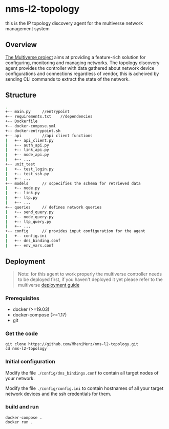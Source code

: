# nms-l2-topology
this is the IP topology discovery agent for the multiverse network management system

## Overview
[The Multiverse project](https://github.com/multiverse-nms/) aims at providing a feature-rich solution for configuring, monitoring and managing networks.
The topology discovery agent provides the controller with data gathered about network device configurations and connections regardless of vendor, this is acheived by sending CLI commands to extract the state of the network.

## Structure
```bash
.
+-- main.py		//entrypoint
+-- requirements.txt	//dependencies
+-- Dockerfile 
+-- docker-compose.yml 
+-- docker-entrypoint.sh
+-- api			//api client functions
|   +-- api_client.py
|   +-- auth_api.py
|   +-- link_api.py
|   +-- node_api.py
|   +-- ... 
+-- unit_test
|   +-- test_login.py
|   +-- test_ssh.py
|   +-- ... 
+-- models		// scpecifies the schema for retrieved data
|   +-- node.py
|   +-- link.py
|   +-- ltp.py
|   +-- ... 
+-- queries		// defines network queries
|   +-- send_query.py
|   +-- node_query.py
|   +-- ltp_query.py
|   +-- ... 
+-- config		// provides input configuration for the agent
|   +-- config.ini
|   +-- dns_binding.conf 
|   +-- env_vars.conf
```

## Deployment
> Note: for this agent to work properly the multiverse controller needs to be deployed first, if you haven't deployed it yet please refer to the multiverse [deployment guide](https://github.com/multiverse-nms/multiverse-controller#deployment-instructions)

### Prerequisites

- docker (>=19.03)
- docker-compose (>=1.17)
- git

### Get the code

```
git clone https://github.com/MheniMerz/nms-l2-topology.git
cd nms-l2-topology
```

### Initial configuration

Modify the file `./config/dns_bindings.conf` to contain all target nodes of your network.

Modify the file `./config/config.ini` to contain hostnames of all your target network devices and the ssh credentials for them.

### build and run
```
docker-compose .
docker run .
```
